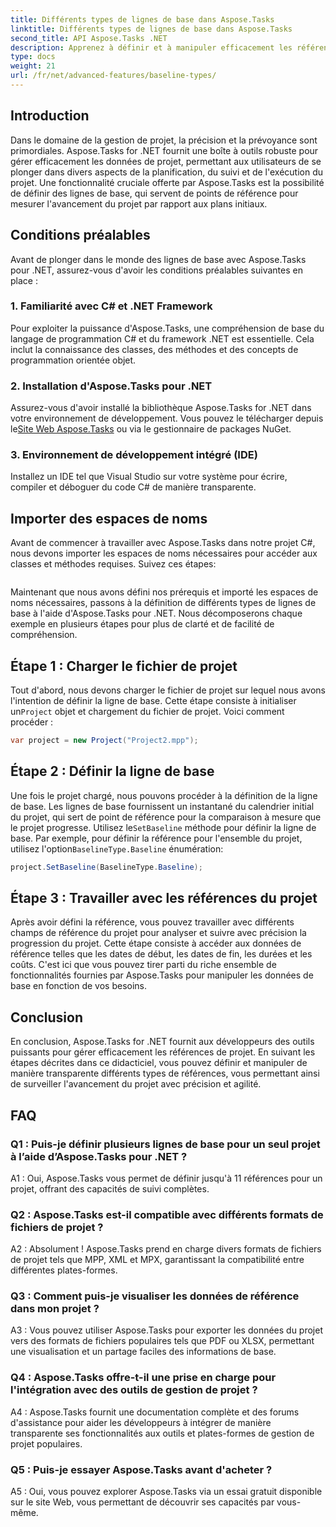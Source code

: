 ```yaml
---
title: Différents types de lignes de base dans Aspose.Tasks
linktitle: Différents types de lignes de base dans Aspose.Tasks
second_title: API Aspose.Tasks .NET
description: Apprenez à définir et à manipuler efficacement les références de projet à l'aide d'Aspose.Tasks pour .NET.
type: docs
weight: 21
url: /fr/net/advanced-features/baseline-types/
---
```

## Introduction

Dans le domaine de la gestion de projet, la précision et la prévoyance sont primordiales. Aspose.Tasks for .NET fournit une boîte à outils robuste pour gérer efficacement les données de projet, permettant aux utilisateurs de se plonger dans divers aspects de la planification, du suivi et de l'exécution du projet. Une fonctionnalité cruciale offerte par Aspose.Tasks est la possibilité de définir des lignes de base, qui servent de points de référence pour mesurer l'avancement du projet par rapport aux plans initiaux.

## Conditions préalables

Avant de plonger dans le monde des lignes de base avec Aspose.Tasks pour .NET, assurez-vous d'avoir les conditions préalables suivantes en place :

### 1. Familiarité avec C# et .NET Framework

Pour exploiter la puissance d'Aspose.Tasks, une compréhension de base du langage de programmation C# et du framework .NET est essentielle. Cela inclut la connaissance des classes, des méthodes et des concepts de programmation orientée objet.

### 2. Installation d'Aspose.Tasks pour .NET

 Assurez-vous d'avoir installé la bibliothèque Aspose.Tasks for .NET dans votre environnement de développement. Vous pouvez le télécharger depuis le[Site Web Aspose.Tasks](https://releases.aspose.com/tasks/net/) ou via le gestionnaire de packages NuGet.

### 3. Environnement de développement intégré (IDE)

Installez un IDE tel que Visual Studio sur votre système pour écrire, compiler et déboguer du code C# de manière transparente.

## Importer des espaces de noms

Avant de commencer à travailler avec Aspose.Tasks dans notre projet C#, nous devons importer les espaces de noms nécessaires pour accéder aux classes et méthodes requises. Suivez ces étapes:

```csharp

```

Maintenant que nous avons défini nos prérequis et importé les espaces de noms nécessaires, passons à la définition de différents types de lignes de base à l'aide d'Aspose.Tasks pour .NET. Nous décomposerons chaque exemple en plusieurs étapes pour plus de clarté et de facilité de compréhension.

## Étape 1 : Charger le fichier de projet

 Tout d'abord, nous devons charger le fichier de projet sur lequel nous avons l'intention de définir la ligne de base. Cette étape consiste à initialiser un`Project` objet et chargement du fichier de projet. Voici comment procéder :

```csharp
var project = new Project("Project2.mpp");
```

## Étape 2 : Définir la ligne de base

 Une fois le projet chargé, nous pouvons procéder à la définition de la ligne de base. Les lignes de base fournissent un instantané du calendrier initial du projet, qui sert de point de référence pour la comparaison à mesure que le projet progresse. Utilisez le`SetBaseline` méthode pour définir la ligne de base. Par exemple, pour définir la référence pour l'ensemble du projet, utilisez l'option`BaselineType.Baseline` énumération:

```csharp
project.SetBaseline(BaselineType.Baseline);
```

## Étape 3 : Travailler avec les références du projet

Après avoir défini la référence, vous pouvez travailler avec différents champs de référence du projet pour analyser et suivre avec précision la progression du projet. Cette étape consiste à accéder aux données de référence telles que les dates de début, les dates de fin, les durées et les coûts. C'est ici que vous pouvez tirer parti du riche ensemble de fonctionnalités fournies par Aspose.Tasks pour manipuler les données de base en fonction de vos besoins.

## Conclusion

En conclusion, Aspose.Tasks for .NET fournit aux développeurs des outils puissants pour gérer efficacement les références de projet. En suivant les étapes décrites dans ce didacticiel, vous pouvez définir et manipuler de manière transparente différents types de références, vous permettant ainsi de surveiller l'avancement du projet avec précision et agilité.

## FAQ

### Q1 : Puis-je définir plusieurs lignes de base pour un seul projet à l’aide d’Aspose.Tasks pour .NET ?

A1 : Oui, Aspose.Tasks vous permet de définir jusqu'à 11 références pour un projet, offrant des capacités de suivi complètes.

### Q2 : Aspose.Tasks est-il compatible avec différents formats de fichiers de projet ?

A2 : Absolument ! Aspose.Tasks prend en charge divers formats de fichiers de projet tels que MPP, XML et MPX, garantissant la compatibilité entre différentes plates-formes.

### Q3 : Comment puis-je visualiser les données de référence dans mon projet ?

A3 : Vous pouvez utiliser Aspose.Tasks pour exporter les données du projet vers des formats de fichiers populaires tels que PDF ou XLSX, permettant une visualisation et un partage faciles des informations de base.

### Q4 : Aspose.Tasks offre-t-il une prise en charge pour l'intégration avec des outils de gestion de projet ?

A4 : Aspose.Tasks fournit une documentation complète et des forums d'assistance pour aider les développeurs à intégrer de manière transparente ses fonctionnalités aux outils et plates-formes de gestion de projet populaires.

### Q5 : Puis-je essayer Aspose.Tasks avant d'acheter ?

A5 : Oui, vous pouvez explorer Aspose.Tasks via un essai gratuit disponible sur le site Web, vous permettant de découvrir ses capacités par vous-même.